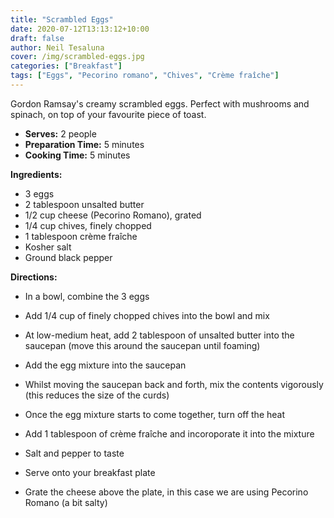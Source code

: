 ```yaml
---
title: "Scrambled Eggs"
date: 2020-07-12T13:13:12+10:00
draft: false
author: Neil Tesaluna
cover: /img/scrambled-eggs.jpg
categories: ["Breakfast"]
tags: ["Eggs", "Pecorino romano", "Chives", "Crème fraîche"]
---
```


Gordon Ramsay's creamy scrambled eggs. Perfect with mushrooms and spinach, on top of your favourite piece of toast.

<!--more-->

- **Serves:** 2 people
- **Preparation Time:** 5 minutes
- **Cooking Time:** 5 minutes

**Ingredients:**
- 3 eggs
- 2 tablespoon unsalted butter
- 1/2 cup cheese (Pecorino Romano), grated
- 1/4 cup chives, finely chopped
- 1 tablespoon crème fraîche
- Kosher salt
- Ground black pepper

**Directions:**
- In a bowl, combine the 3 eggs

- Add 1/4 cup of finely chopped chives into the bowl and mix

- At low-medium heat, add 2 tablespoon of unsalted butter into the saucepan (move this around the saucepan until foaming)

- Add the egg mixture into the saucepan

- Whilst moving the saucepan back and forth, mix the contents vigorously (this reduces the size of the curds)

- Once the egg mixture starts to come together, turn off the heat

- Add 1 tablespoon of crème fraîche and incoroporate it into the mixture

- Salt and pepper to taste

- Serve onto your breakfast plate

- Grate the cheese above the plate, in this case we are using Pecorino Romano (a bit salty)
